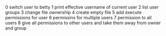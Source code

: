 0 switch user to betty
1 print effective username of current user
2 list user groups
3 change file ownership
4 create empty file
5 add execute permissions for user
6 permissins for multiple users
7 permission to all users
8 give all permissions to other users and take them away from owner and group
